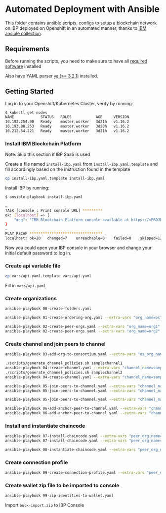 # Automated Deployment with Ansible

This folder contains ansible scripts, configs to setup a blockchain network on IBP deployed on Openshift in an automated manner, thanks to [IBM ansible collection](https://github.com/IBM-Blockchain/ansible-collection).

## Requirements

Before running the scripts, you need to make sure to have all [required software](https://ibm-blockchain.github.io/ansible-collection/installation.html#requirements) installed

Also have YAML parser [`yq` (>= 3.2.1)](https://mikefarah.gitbook.io/yq/) installed.

## Getting Started

Log in to your Openshift/Kubernetes Cluster, verify by running:

```sh
$ kubectl get nodes
NAME            STATUS   ROLES           AGE     VERSION
10.192.254.90   Ready    master,worker   3d21h   v1.16.2
10.193.88.253   Ready    master,worker   3d20h   v1.16.2
10.212.54.221   Ready    master,worker   3d21h   v1.16.2
```

### Install IBM Blockchain Platform

Note: Skip this section if IBP SaaS is used

Create a file named `install-ibp.yaml` from `install-ibp.yaml.template` and fill accordingly based on the instruction found in the template

```sh
cp install-ibp.yaml.template install-ibp.yaml
```

Install IBP by running:

```sh
$ ansible-playbook install-ibp.yaml

…
TASK [console : Print console URL] *********
ok: [localhost] => {
    "msg": "IBM Blockchain Platform console available at https://<PROJECT_NAME>-ibp-console-console.<DOMAIN>"
}
…
PLAY RECAP *********************************
localhost: ok=20   changed=7    unreachable=0    failed=0    skipped=13   rescued=0    ignored=0
```

Now you could open your IBP console in your browser and change your initial default password to log in.

### Create api variable file

```sh
cp vars/api.yaml.template vars/api.yaml
```

Fill in `vars/api.yaml`

### Create organizations

```sh
ansible-playbook 00-create-folders.yaml

ansible-playbook 01-create-ordering-org.yaml --extra-vars "org_name=os"

ansible-playbook 02-create-peer-orgs.yaml --extra-vars "org_name=org1"
ansible-playbook 02-create-peer-orgs.yaml --extra-vars "org_name=org2"
```

### Create channel and join peers to channel

```sh
ansible-playbook 03-add-org-to-consortium.yaml --extra-vars "os_org_name=os"

./scripts/generate_channel_policies.sh samplechannel1
ansible-playbook 04-create-channel.yaml --extra-vars "channel_name=samplechannel1 os_org_name=os creator_org_name=org1" -v
./scripts/generate_channel_policies.sh samplechannel2
ansible-playbook 04-create-channel.yaml --extra-vars "channel_name=samplechannel2 os_org_name=os creator_org_name=org1" -v

ansible-playbook 05-join-peers-to-channel.yaml --extra-vars "channel_name=samplechannel1 os_org_name=os peer_org_name=org1" -v
ansible-playbook 05-join-peers-to-channel.yaml --extra-vars "channel_name=samplechannel1 os_org_name=os peer_org_name=org2" -v

ansible-playbook 05-join-peers-to-channel.yaml --extra-vars "channel_name=samplechannel2 os_org_name=os peer_org_name=org1" -v

ansible-playbook 06-add-anchor-peer-to-channel.yaml --extra-vars "channel_name=samplechannel1 os_org_name=os peer_org_name=org1" -v
ansible-playbook 06-add-anchor-peer-to-channel.yaml --extra-vars "channel_name=samplechannel1 os_org_name=os peer_org_name=org2" -v
```

### Install and instantiate chaincode

```sh
ansible-playbook 07-install-chaincode.yaml --extra-vars "peer_org_name=org1 cc_path=chaincode/marbles@v1.cds"
ansible-playbook 07-install-chaincode.yaml --extra-vars "peer_org_name=org2 cc_path=chaincode/marbles@v1.cds"

ansible-playbook 08-instantiate-chaincode.yaml --extra-vars "peer_org_name=org1 channel_name=samplechannel1 cc_name=marbles"
```

### Create connection profile

```sh
ansible-playbook 09-create-connection-profile.yaml --extra-vars "peer_org_name=org1"
```

### Create wallet zip file to be imported to console

```sh
ansible-playbook 99-zip-identities-to-wallet.yaml
```

Import `bulk-import.zip` to IBP Console
